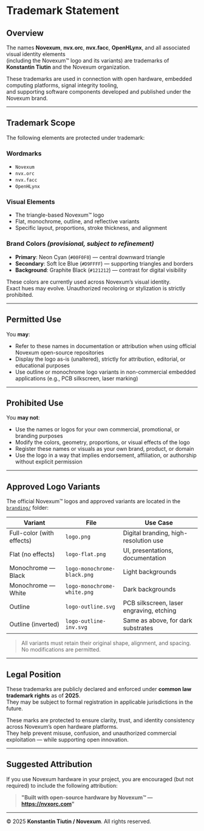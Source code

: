 # Trademark Statement

## Overview

The names **Novexum**, **nvx.orc**, **nvx.facc**, **OpenHLynx**, and all associated visual identity elements  
(including the Novexum™ logo and its variants) are trademarks of **Konstantin Tiutin** and the Novexum organization.

These trademarks are used in connection with open hardware, embedded computing platforms, signal integrity tooling,  
and supporting software components developed and published under the Novexum brand.

---

## Trademark Scope

The following elements are protected under trademark:

### Wordmarks  
- `Novexum`  
- `nvx.orc`  
- `nvx.facc`  
- `OpenHLynx`  

### Visual Elements  
- The triangle-based Novexum™ logo  
- Flat, monochrome, outline, and reflective variants  
- Specific layout, proportions, stroke thickness, and alignment  

### Brand Colors *(provisional, subject to refinement)*  
- **Primary**: Neon Cyan (`#00F0F0`) — central downward triangle  
- **Secondary**: Soft Ice Blue (`#D9FFFF`) — supporting triangles and borders  
- **Background**: Graphite Black (`#121212`) — contrast for digital visibility  

These colors are currently used across Novexum’s visual identity.  
Exact hues may evolve. Unauthorized recoloring or stylization is strictly prohibited.

---

## Permitted Use

You **may**:

- Refer to these names in documentation or attribution when using official Novexum open-source repositories  
- Display the logo as-is (unaltered), strictly for attribution, editorial, or educational purposes  
- Use outline or monochrome logo variants in non-commercial embedded applications (e.g., PCB silkscreen, laser marking)

---

## Prohibited Use

You **may not**:

- Use the names or logos for your own commercial, promotional, or branding purposes  
- Modify the colors, geometry, proportions, or visual effects of the logo  
- Register these names or visuals as your own brand, product, or domain  
- Use the logo in a way that implies endorsement, affiliation, or authorship without explicit permission

---

## Approved Logo Variants

The official Novexum™ logos and approved variants are located in the [`branding/`](./branding/) folder:

| Variant                   | File                          | Use Case                                             |
|---------------------------|-------------------------------|------------------------------------------------------|
| Full-color (with effects) | `logo.png`                    | Digital branding, high-resolution use                |
| Flat (no effects)         | `logo-flat.png`               | UI, presentations, documentation                     |
| Monochrome — Black        | `logo-monochrome-black.png`   | Light backgrounds                                    |
| Monochrome — White        | `logo-monochrome-white.png`   | Dark backgrounds                                     |
| Outline                   | `logo-outline.svg`            | PCB silkscreen, laser engraving, etching             |
| Outline (inverted)        | `logo-outline-inv.svg`        | Same as above, for dark substrates                   |

> All variants must retain their original shape, alignment, and spacing. No modifications are permitted.

---

## Legal Position

These trademarks are publicly declared and enforced under **common law trademark rights** as of **2025**.  
They may be subject to formal registration in applicable jurisdictions in the future.

These marks are protected to ensure clarity, trust, and identity consistency across Novexum’s open hardware platforms.  
They help prevent misuse, confusion, and unauthorized commercial exploitation — while supporting open innovation.

---

## Suggested Attribution

If you use Novexum hardware in your project, you are encouraged (but not required) to include the following attribution:

> **"Built with open-source hardware by Novexum™ — https://nvxorc.com"**

---

© 2025 **Konstantin Tiutin / Novexum**. All rights reserved.
